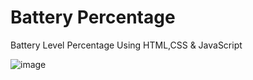# Battery Percentage
Battery Level Percentage Using HTML,CSS &amp; JavaScript 

![image](https://user-images.githubusercontent.com/58635762/176350201-4c5ef87d-bf21-4892-a418-7c12a46c27b3.png)
